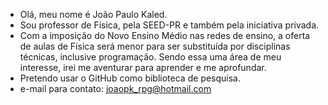 - Olá, meu nome é João Paulo Kaled.
- Sou professor de Física, pela SEED-PR e também pela iniciativa privada.
- Com a imposição do Novo Ensino Médio nas redes de ensino, a oferta de aulas de Física será menor para ser substituída por disciplinas técnicas, inclusive programação. Sendo essa uma área de meu interesse, irei me aventurar para aprender e me aprofundar.
- Pretendo usar o GitHub como biblioteca de pesquisa.
- e-mail para contato: joaopk_rpg@hotmail.com

<!---
JoaoPKaled/JoaoPKaled is a ✨ special ✨ repository because its `README.md` (this file) appears on your GitHub profile.
You can click the Preview link to take a look at your changes.
--->
